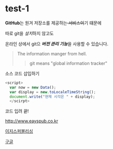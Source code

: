 # test-1

**GitHub**는 원겨 저장소를 제공하~~는 서비스이~~기 떄문에

따로 git을 *설치*하지 않고도

온라인 상에서 git으 ***버전 관리 기능***을 사용할 수 있습니다.

> The information manger from hell.
>> git means "global information tracker"

소스 코드 삽입하기

```javascript
<script>
  var now = new Data();
  var display = new.toLocaleTimeString();
  document.write("현재 시각은 " + display);
  </scirpt>
```
  
  코드 입려 끝!

<http://www.eayspub.co.kr>

[이지스퍼블리싱](http://www.eayspub.co.kr)

[구글](https://google.com, "검색 사이트")
